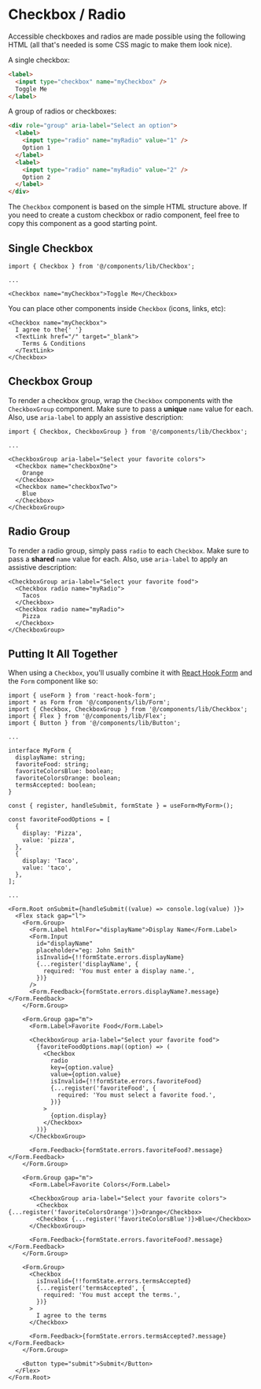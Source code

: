 # Checkbox / Radio

Accessible checkboxes and radios are made possible using the following HTML (all that's needed is some CSS magic to make them look nice).

A single checkbox:

```html
<label>
  <input type="checkbox" name="myCheckbox" />
  Toggle Me
</label>
```

A group of radios or checkboxes:

```html
<div role="group" aria-label="Select an option">
  <label>
    <input type="radio" name="myRadio" value="1" />
    Option 1
  </label>
  <label>
    <input type="radio" name="myRadio" value="2" />
    Option 2
  </label>
</div>
```

The `Checkbox` component is based on the simple HTML structure above. If you need to create a custom checkbox or radio component, feel free to copy this component as a good starting point.

## Single Checkbox

```tsx
import { Checkbox } from '@/components/lib/Checkbox';

...

<Checkbox name="myCheckbox">Toggle Me</Checkbox>
```

You can place other components inside `Checkbox` (icons, links, etc):

```tsx
<Checkbox name="myCheckbox">
  I agree to the{' '}
  <TextLink href="/" target="_blank">
    Terms & Conditions
  </TextLink>
</Checkbox>
```

## Checkbox Group

To render a checkbox group, wrap the `Checkbox` components with the `CheckboxGroup` component. Make sure to pass a **unique** `name` value for each. Also, use `aria-label` to apply an assistive description:

```tsx
import { Checkbox, CheckboxGroup } from '@/components/lib/Checkbox';

...

<CheckboxGroup aria-label="Select your favorite colors">
  <Checkbox name="checkboxOne">
    Orange
  </Checkbox>
  <Checkbox name="checkboxTwo">
    Blue
  </Checkbox>
</CheckboxGroup>
```

## Radio Group

To render a radio group, simply pass `radio` to each `Checkbox`. Make sure to pass a **shared** `name` value for each. Also, use `aria-label` to apply an assistive description:

```tsx
<CheckboxGroup aria-label="Select your favorite food">
  <Checkbox radio name="myRadio">
    Tacos
  </Checkbox>
  <Checkbox radio name="myRadio">
    Pizza
  </Checkbox>
</CheckboxGroup>
```

## Putting It All Together

When using a `Checkbox`, you'll usually combine it with [React Hook Form](https://react-hook-form.com/) and the `Form` component like so:

```tsx
import { useForm } from 'react-hook-form';
import * as Form from '@/components/lib/Form';
import { Checkbox, CheckboxGroup } from '@/components/lib/Checkbox';
import { Flex } from '@/components/lib/Flex';
import { Button } from '@/components/lib/Button';

...

interface MyForm {
  displayName: string;
  favoriteFood: string;
  favoriteColorsBlue: boolean;
  favoriteColorsOrange: boolean;
  termsAccepted: boolean;
}

const { register, handleSubmit, formState } = useForm<MyForm>();

const favoriteFoodOptions = [
  {
    display: 'Pizza',
    value: 'pizza',
  },
  {
    display: 'Taco',
    value: 'taco',
  },
];

...

<Form.Root onSubmit={handleSubmit((value) => console.log(value) )}>
  <Flex stack gap="l">
    <Form.Group>
      <Form.Label htmlFor="displayName">Display Name</Form.Label>
      <Form.Input
        id="displayName"
        placeholder="eg: John Smith"
        isInvalid={!!formState.errors.displayName}
        {...register('displayName', {
          required: 'You must enter a display name.',
        })}
      />
      <Form.Feedback>{formState.errors.displayName?.message}</Form.Feedback>
    </Form.Group>

    <Form.Group gap="m">
      <Form.Label>Favorite Food</Form.Label>

      <CheckboxGroup aria-label="Select your favorite food">
        {favoriteFoodOptions.map((option) => (
          <Checkbox
            radio
            key={option.value}
            value={option.value}
            isInvalid={!!formState.errors.favoriteFood}
            {...register('favoriteFood', {
              required: 'You must select a favorite food.',
            })}
          >
            {option.display}
          </Checkbox>
        ))}
      </CheckboxGroup>

      <Form.Feedback>{formState.errors.favoriteFood?.message}</Form.Feedback>
    </Form.Group>

    <Form.Group gap="m">
      <Form.Label>Favorite Colors</Form.Label>

      <CheckboxGroup aria-label="Select your favorite colors">
        <Checkbox {...register('favoriteColorsOrange')}>Orange</Checkbox>
        <Checkbox {...register('favoriteColorsBlue')}>Blue</Checkbox>
      </CheckboxGroup>

      <Form.Feedback>{formState.errors.favoriteFood?.message}</Form.Feedback>
    </Form.Group>

    <Form.Group>
      <Checkbox
        isInvalid={!!formState.errors.termsAccepted}
        {...register('termsAccepted', {
          required: 'You must accept the terms.',
        })}
      >
        I agree to the terms
      </Checkbox>

      <Form.Feedback>{formState.errors.termsAccepted?.message}</Form.Feedback>
    </Form.Group>

    <Button type="submit">Submit</Button>
  </Flex>
</Form.Root>
```

